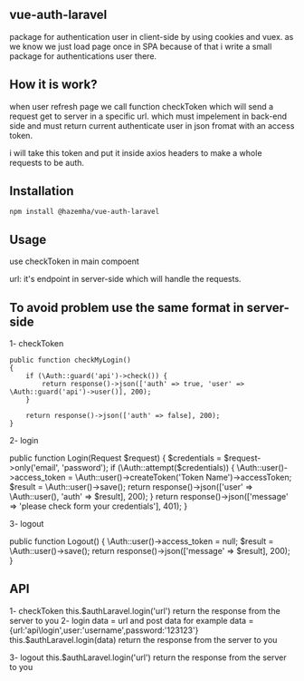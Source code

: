 ## vue-auth-laravel
package for authentication  user in client-side by using cookies and vuex.
as we know  we just load page once in SPA because of that i write a small package for authentications user there.

## How it is work?
when user refresh page we call function checkToken which will send a request get to server in a specific url.
which must impelement in back-end side and  must return current authenticate user in json fromat with an access token.
 
i will take this token  and put it inside axios headers to make a whole requests to be auth.

## Installation
  `npm install @hazemha/vue-auth-laravel`


## Usage
use checkToken in main compoent

url: it's endpoint in server-side which will handle the requests.

## To avoid problem use the same format in server-side

 1- checkToken
 
    public function checkMyLogin()
    {
        if (\Auth::guard('api')->check()) {
            return response()->json(['auth' => true, 'user' => \Auth::guard('api')->user()], 200);
        }

        return response()->json(['auth' => false], 200);
    }
    
2- login

   public function Login(Request $request)
    {
        $credentials = $request->only('email', 'password');
        if (\Auth::attempt($credentials)) {
            \Auth::user()->access_token = \Auth::user()->createToken('Token Name')->accessToken;
            $result = \Auth::user()->save();
            return response()->json(['user' => \Auth::user(), 'auth' => $result], 200);
        }
        return response()->json(['message' => 'please check form your credentials'], 401);
    }
         
3- logout


  public function Logout()
    {
        \Auth::user()->access_token = null;
        $result = \Auth::user()->save();
        return response()->json(['message' => $result], 200);
    }
    
    
    


## API
1- checkToken
    this.$authLaravel.login('url') 
    return the response from the server to you
2- login
          data = url and post data
          for example data ={url:'api\login',user:'username',password:'123123'}
      this.$authLaravel.login(data) 
      return the response from the server to you

3- logout
      this.$authLaravel.login('url') 
      return the response from the server to you
